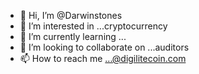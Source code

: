 - 👋 Hi, I’m @Darwinstones
- 👀 I’m interested in ...cryptocurrency
- 🌱 I’m currently learning ...
- 💞️ I’m looking to collaborate on ...auditors
- 📫 How to reach me ...@digilitecoin.com

<!---
Darwinstones/Darwinstones is a ✨ special ✨ repository because its `README.md` (this file) appears on your GitHub profile.
You can click the Preview link to take a look at your changes.
--->
